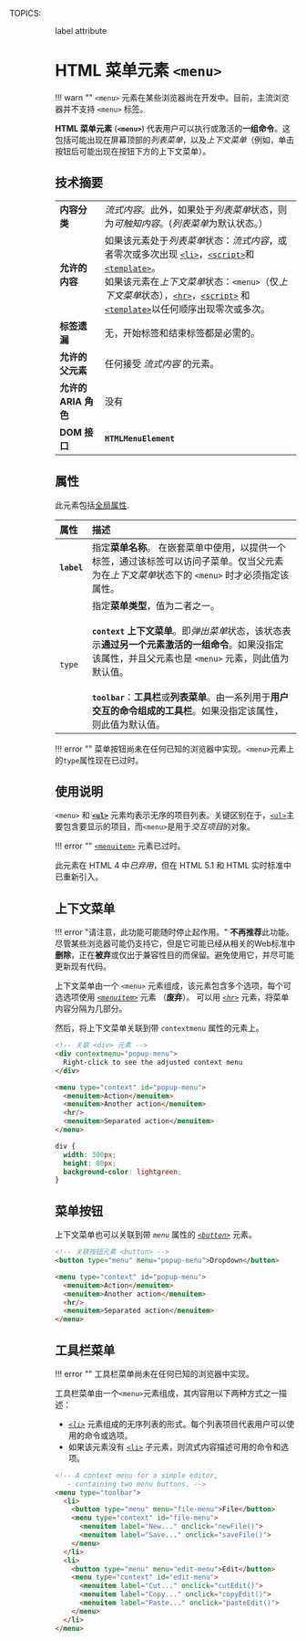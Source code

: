 TOPICS: <menu>
        <menu> label attribute

# HTML 菜单元素 `<menu>`

!!! warn ""
    `<menu>` 元素在某些浏览器尚在开发中。目前，主流浏览器并不支持 `<menu>` 标签。

**HTML 菜单元素** (**`<menu>`**) 代表用户可以执行或激活的**一组命令**。这包括可能出现在屏幕顶部的*列表菜单*，以及*上下文菜单*（例如，单击按钮后可能出现在按钮下方的上下文菜单）。

## 技术摘要

|  |  |
| :-- | :-- |
| **内容分类** | *流式内容*。此外，如果处于*列表菜单*状态，则为*可触知内容*。(*列表菜单*为默认状态。） |
| **允许的内容** | 如果该元素处于*列表菜单*状态：*流式内容*，或者零次或多次出现 [`<li>`](/zh-hans/webfrontend/<li>)，[`<script>`](/zh-hans/webfrontend/<script>)和[`<template>`](/zh-hans/webfrontend/<template>)。<br>如果该元素在*上下文菜单*状态：`<menu>`（仅*上下文菜单*状态），[`<hr>`](/zh-hans/webfrontend/<hr>)，[`<script>`](/zh-hans/webfrontend/<script>) 和 [`<template>`](/zh-hans/webfrontend/<template>)以任何顺序出现零次或多次。 |
| **标签遗漏**| 无，开始标签和结束标签都是必需的。 |
| **允许的父元素** | 任何接受 *流式内容* 的元素。 |
| **允许的 ARIA 角色** | 没有 |
| **DOM 接口** | **`HTMLMenuElement`** |

## 属性

此元素包括[全局属性](/zh-hans/webfrontend/HTML_Global_Attributes).

| 属性 | 描述 |
| :-- | :-- |
| **`label`** | 指定**菜单名称**。 在嵌套菜单中使用，以提供一个标签，通过该标签可以访问子菜单。仅当父元素为在*上下文菜单*状态下的 `<menu>` 时才必须指定该属性。|
| `type`| 指定**菜单类型**，值为二者之一。<br><br>**`context`** **上下文菜单**。即*弹出菜单*状态，该状态表示**通过另一个元素激活的一组命令**。如果没指定该属性，并且父元素也是 `<menu>` 元素，则此值为默认值。<br><br>**`toolbar`**：**工具栏**或**列表菜单**。由一系列用于**用户交互的命令组成的工具栏**。如果没指定该属性，则此值为默认值。|

!!! error ""
    菜单按钮尚未在任何已知的浏览器中实现。`<menu>`元素上的`type`属性现在已过时。

## 使用说明

`<menu>` 和 **[`<ul>`](/zh-hans/webfrontend/<ul>)** 元素均表示无序的项目列表。关键区别在于，[`<ul>`](/zh-hans/webfrontend/<ul>)主要包含要显示的项目，而`<menu>`是用于*交互项目*的对象。

!!! error ""
    [`<menuitem>`](/zh-hans/webfrontend/<menuitem>) 元素已过时。

此元素在 HTML 4 中*已弃用*，但在 HTML 5.1 和 HTML 实时标准中已重新引入。

## 上下文菜单

!!! error "请注意，此功能可能随时停止起作用。"
    **不再推荐**此功能。尽管某些浏览器可能仍支持它，但是它可能已经从相关的Web标准中**删除**，正在**被弃**或仅出于兼容性目的而保留。避免使用它，并尽可能更新现有代码。

上下文菜单由一个 `<menu>` 元素组成，该元素包含多个选项，每个可选选项使用 *[`<menuitem>`](/zh-hans/webfrontend/<menuitem>)* 元素 （**废弃**）。
可以用 *[`<hr>`](/zh-hans/webfrontend/<hr>)* 元素，将菜单内容分隔为几部分。

然后，将上下文菜单关联到带 `contextmenu` 属性的元素上。

```html
<!-- 关联 <div> 元素 -->
<div contextmenu="popup-menu">
  Right-click to see the adjusted context menu
</div>

<menu type="context" id="popup-menu">
  <menuitem>Action</menuitem>
  <menuitem>Another action</menuitem>
  <hr/>
  <menuitem>Separated action</menuitem>
</menu>
```

```css
div {
  width: 300px;
  height: 80px;
  background-color: lightgreen;
}
```

## 菜单按钮

上下文菜单也可以关联到带 *`menu`* 属性的 *[`<button>`](/zh-hans/webfrontend/<button>)* 元素。

```html
<!-- 关联按钮元素 <button> -->
<button type="menu" menu="popup-menu">Dropdown</button>

<menu type="context" id="popup-menu">
  <menuitem>Action</menuitem>
  <menuitem>Another action</menuitem>
  <hr/>
  <menuitem>Separated action</menuitem>
</menu>
```

## 工具栏菜单

!!! error ""
    工具栏菜单尚未在任何已知的浏览器中实现。

工具栏菜单由一个`<menu>`元素组成，其内容用以下两种方式之一描述：

- *[`<li>`](/zh-hans/webfrontend/<li>)* 元素组成的无序列表的形式。每个列表项目代表用户可以使用的命令或选项。
- 如果该元素没有 [`<li>`](/zh-hans/webfrontend/<li>) 子元素，则流式内容描述可用的命令和选项。

```html
<!-- A context menu for a simple editor,
   - containing two menu buttons. -->
<menu type="toolbar">
  <li>
    <button type="menu" menu="file-menu">File</button>
    <menu type="context" id="file-menu">
      <menuitem label="New..." onclick="newFile()">
      <menuitem label="Save..." onclick="saveFile()">
    </menu>
  </li>
  <li>
    <button type="menu" menu="edit-menu">Edit</button>
    <menu type="context" id="edit-menu">
      <menuitem label="Cut..." onclick="cutEdit()">
      <menuitem label="Copy..." onclick="copyEdit()">
      <menuitem label="Paste..." onclick="pasteEdit()">
    </menu>
  </li>
</menu>
```
